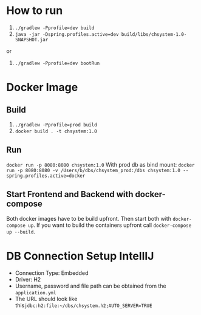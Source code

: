 # How to run

1. `./gradlew -Pprofile=dev build`
1. `java -jar -Dspring.profiles.active=dev build/libs/chsystem-1.0-SNAPSHOT.jar`

or

1. `./gradlew -Pprofile=dev bootRun`

# Docker Image

## Build

1. `./gradlew -Pprofile=prod build`
1. `docker build . -t chsystem:1.0`

## Run

`docker run -p 8080:8080 chsystem:1.0`
With prod db as bind
mount: `docker run -p 8080:8080 -v /Users/b/dbs/chsystem_prod:/dbs chsystem:1.0 --spring.profiles.active=docker`

## Start Frontend and Backend with docker-compose

Both docker images have to be build upfront. Then start both with `docker-compose up`. If you want to build the
containers upfront call `docker-compose up --build`.

# DB Connection Setup IntellIJ

* Connection Type: Embedded
* Driver: H2
* Username, password and file path can be obtained from the `application.yml`
* The URL should look like this`jdbc:h2:file:~/dbs/chsystem.h2;AUTO_SERVER=TRUE`
